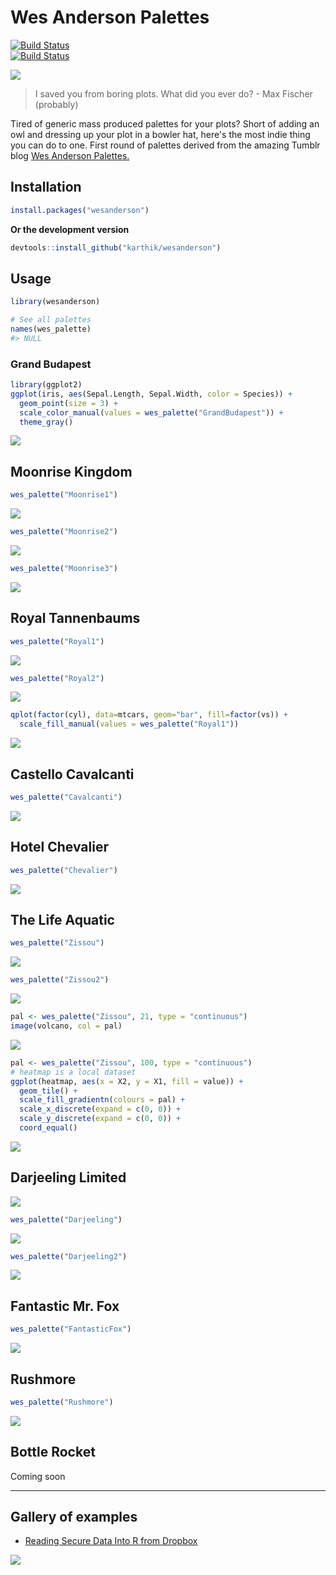 <!-- README.md is generated from README.Rmd. Please edit that file -->
Wes Anderson Palettes
=====================

[![Build Status](https://travis-ci.org/karthik/wesanderson.png)](https://travis-ci.org/karthik/wesanderson)  
[![Build Status](http://cranlogs.r-pkg.org/badges/wesanderson)](http://cran.rstudio.com/web/packages/wesanderson/index.html)  

![](rushmore.jpg)

> I saved you from boring plots. What did you ever do? - Max Fischer (probably)

Tired of generic mass produced palettes for your plots? Short of adding an owl and dressing up your plot in a bowler hat, here's the most indie thing you can do to one. First round of palettes derived from the amazing Tumblr blog [Wes Anderson Palettes.](http://wesandersonpalettes.tumblr.com/)

Installation
------------

``` r
install.packages("wesanderson")
```

**Or the development version**

``` r
devtools::install_github("karthik/wesanderson")
```

Usage
-----

``` r
library(wesanderson)

# See all palettes
names(wes_palette)
#> NULL
```

### Grand Budapest

``` r
library(ggplot2)
ggplot(iris, aes(Sepal.Length, Sepal.Width, color = Species)) + 
  geom_point(size = 3) + 
  scale_color_manual(values = wes_palette("GrandBudapest")) + 
  theme_gray()
```

![](figure/grandbudapest-1.png)

Moonrise Kingdom
----------------

``` r
wes_palette("Moonrise1")
```

![](figure/moonrise-1.png)

``` r
wes_palette("Moonrise2")
```

![](figure/moonrise-2.png)

``` r
wes_palette("Moonrise3")
```

![](figure/moonrise-3.png)

Royal Tannenbaums
-----------------

``` r
wes_palette("Royal1")
```

![](figure/royal-1.png)

``` r
wes_palette("Royal2")
```

![](figure/royal-2.png)

``` r
qplot(factor(cyl), data=mtcars, geom="bar", fill=factor(vs)) + 
  scale_fill_manual(values = wes_palette("Royal1"))
```

![](figure/ggplot1-1.png)

Castello Cavalcanti
-------------------

``` r
wes_palette("Cavalcanti")
```

![](figure/castello-1.png)

Hotel Chevalier
---------------

``` r
wes_palette("Chevalier")
```

![](figure/chevalier-1.png)

The Life Aquatic
----------------

``` r
wes_palette("Zissou")
```

![](figure/lifeaquatic-1.png)

``` r
wes_palette("Zissou2")
```

![](figure/lifeaquatic-2.png)

``` r
pal <- wes_palette("Zissou", 21, type = "continuous")
image(volcano, col = pal)
```

![](figure/volcano-1.png)

``` r
pal <- wes_palette("Zissou", 100, type = "continuous")
# heatmap is a local dataset
ggplot(heatmap, aes(x = X2, y = X1, fill = value)) +
  geom_tile() + 
  scale_fill_gradientn(colours = pal) + 
  scale_x_discrete(expand = c(0, 0)) +
  scale_y_discrete(expand = c(0, 0)) + 
  coord_equal() 
```

![](figure/zissou_heatmap-1.png)

Darjeeling Limited
------------------

![](http://i.imgur.com/Z2nJvOG.jpg)

``` r
wes_palette("Darjeeling")
```

![](figure/darjeeling-1.png)

``` r
wes_palette("Darjeeling2")
```

![](figure/darjeeling-2.png)

Fantastic Mr. Fox
-----------------

``` r
wes_palette("FantasticFox")
```

![](figure/fantasticfox-1.png)

Rushmore
--------

``` r
wes_palette("Rushmore")
```

![](figure/rushmore-1.png)

Bottle Rocket
-------------

Coming soon

------------------------------------------------------------------------

Gallery of examples
-------------------

-   [Reading Secure Data Into R from Dropbox](http://aaronbaggett.com/notes/2014/03/28/reading-secure-data-into-r-from-dropbox/)

![](http://i.imgur.com/rKqbzQB.png)
